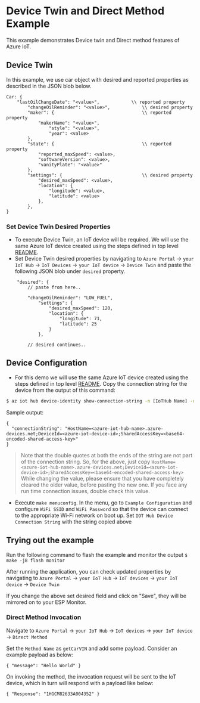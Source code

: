 # Device Twin and Direct Method Example

This example demonstrates Device twin and Direct method features of Azure IoT.


## Device Twin

In this example, we use car object with desired and reported properties as described in the JSON blob below.

```
Car: {
	"lastOilChangeDate": "<value>",            \\ reported property
		"changeOilReminder": "<value>",	           \\ desired property
		"maker": {                                 \\ reported property 
			"makerName": "<value>",
				"style": "<value>",
				"year": <value>
		},
		"state": {                                 \\ reported property
			"reported_maxSpeed": <value>,
			"softwareVersion": <value>,
			"vanityPlate": "<value>"
		},
		"settings": {                              \\ desired property
			"desired_maxSpeed": <value>,
			"location": {
				"longitude": <value>,
				"latitude": <value>
			},
		},
}
```	


### Set Device Twin Desired Properties

- To execute Device Twin, an IoT device will be required. We will use the same Azure IoT device created using the steps defined in top level [README](../../README.md#creating-an-azure-iot-device).
- Set Device Twin desired properties by navigating to `Azure Portal` -> `your IoT Hub` -> `IoT Devices` -> `your IoT device` -> `Device Twin` and paste the following JSON blob under `desired` property. 

```
    "desired": {
        // paste from here..

		"changeOilReminder": "LOW_FUEL",
			"settings": {
				"desired_maxSpeed": 120,
				"location": {
					"longitude": 71,
					"latitude": 25 
				}
			},

		// desired continues..
```

## Device Configuration
- For this demo we will use the same Azure IoT device created using the steps defined in top level [README](../../README.md#create_device). Copy the connection string for the device from the output of this command:

``` bash
$ az iot hub device-identity show-connection-string -n [IoTHub Name] -d [Device ID]
```

Sample output:
```
{
  "connectionString": "HostName=<azure-iot-hub-name>.azure-devices.net;DeviceId=<azure-iot-device-id>;SharedAccessKey=<base64-encoded-shared-access-key>"
}
```
> Note that the double quotes at both the ends of the string are not part of the connection string. So, for the above, just copy `HostName=<azure-iot-hub-name>.azure-devices.net;DeviceId=<azure-iot-device-id>;SharedAccessKey=<base64-encoded-shared-access-key>`
While changing the value, please ensure that you have completely cleared the older value, before pasting the new one. If you face any run time connection issues, double check this value.

- Execute `make menuconfig`. In the menu, go to `Example Configuration` and configure `WiFi SSID` and `WiFi Password` so that the device can connect to the appropriate Wi-Fi network on boot up. Set `IOT Hub Device Connection String` with the string copied above


## Trying out the example

Run the following command to flash the example and monitor the output
`$ make -j8 flash monitor`

After running the application, you can check updated properties by navigating to `Azure Portal` -> `your IoT Hub` -> `IoT devices` -> `your IoT device` -> `Device Twin`

If you change the above set desired field and click on "Save", they will be mirrored on to your ESP Monitor.

### Direct Method Invocation


Navigate to `Azure Portal` -> `your IoT Hub` -> `IoT devices` -> `your IoT device` -> `Direct Method`

Set the `Method Name` as `getCarVIN` and add some payload. Consider an example payload as below:

```
{ "message": "Hello World" }
```

On invoking the method, the invocation request will be sent to the IoT device, which in turn will respond with a payload like below:

```
{ "Response": "1HGCM82633A004352" }
```




